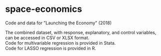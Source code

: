 # space-economics
Code and data for "Launching the Economy" (2018)

The combined dataset, with response, explanatory, and control variables, can be accessed in CSV or XLSX format.  
Code for multivariable regression is provided in Stata.  
Code for LASSO regression is provided in R.  
